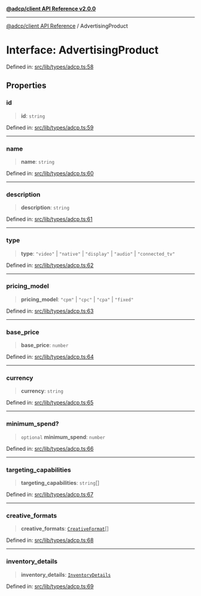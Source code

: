 [**@adcp/client API Reference v2.0.0**](../README.md)

***

[@adcp/client API Reference](../README.md) / AdvertisingProduct

# Interface: AdvertisingProduct

Defined in: [src/lib/types/adcp.ts:58](https://github.com/adcontextprotocol/adcp-client/blob/add23254eadaef025ae9fbe49b40948f459b98ff/src/lib/types/adcp.ts#L58)

## Properties

### id

> **id**: `string`

Defined in: [src/lib/types/adcp.ts:59](https://github.com/adcontextprotocol/adcp-client/blob/add23254eadaef025ae9fbe49b40948f459b98ff/src/lib/types/adcp.ts#L59)

***

### name

> **name**: `string`

Defined in: [src/lib/types/adcp.ts:60](https://github.com/adcontextprotocol/adcp-client/blob/add23254eadaef025ae9fbe49b40948f459b98ff/src/lib/types/adcp.ts#L60)

***

### description

> **description**: `string`

Defined in: [src/lib/types/adcp.ts:61](https://github.com/adcontextprotocol/adcp-client/blob/add23254eadaef025ae9fbe49b40948f459b98ff/src/lib/types/adcp.ts#L61)

***

### type

> **type**: `"video"` \| `"native"` \| `"display"` \| `"audio"` \| `"connected_tv"`

Defined in: [src/lib/types/adcp.ts:62](https://github.com/adcontextprotocol/adcp-client/blob/add23254eadaef025ae9fbe49b40948f459b98ff/src/lib/types/adcp.ts#L62)

***

### pricing\_model

> **pricing\_model**: `"cpm"` \| `"cpc"` \| `"cpa"` \| `"fixed"`

Defined in: [src/lib/types/adcp.ts:63](https://github.com/adcontextprotocol/adcp-client/blob/add23254eadaef025ae9fbe49b40948f459b98ff/src/lib/types/adcp.ts#L63)

***

### base\_price

> **base\_price**: `number`

Defined in: [src/lib/types/adcp.ts:64](https://github.com/adcontextprotocol/adcp-client/blob/add23254eadaef025ae9fbe49b40948f459b98ff/src/lib/types/adcp.ts#L64)

***

### currency

> **currency**: `string`

Defined in: [src/lib/types/adcp.ts:65](https://github.com/adcontextprotocol/adcp-client/blob/add23254eadaef025ae9fbe49b40948f459b98ff/src/lib/types/adcp.ts#L65)

***

### minimum\_spend?

> `optional` **minimum\_spend**: `number`

Defined in: [src/lib/types/adcp.ts:66](https://github.com/adcontextprotocol/adcp-client/blob/add23254eadaef025ae9fbe49b40948f459b98ff/src/lib/types/adcp.ts#L66)

***

### targeting\_capabilities

> **targeting\_capabilities**: `string`[]

Defined in: [src/lib/types/adcp.ts:67](https://github.com/adcontextprotocol/adcp-client/blob/add23254eadaef025ae9fbe49b40948f459b98ff/src/lib/types/adcp.ts#L67)

***

### creative\_formats

> **creative\_formats**: [`CreativeFormat`](CreativeFormat.md)[]

Defined in: [src/lib/types/adcp.ts:68](https://github.com/adcontextprotocol/adcp-client/blob/add23254eadaef025ae9fbe49b40948f459b98ff/src/lib/types/adcp.ts#L68)

***

### inventory\_details

> **inventory\_details**: [`InventoryDetails`](InventoryDetails.md)

Defined in: [src/lib/types/adcp.ts:69](https://github.com/adcontextprotocol/adcp-client/blob/add23254eadaef025ae9fbe49b40948f459b98ff/src/lib/types/adcp.ts#L69)
